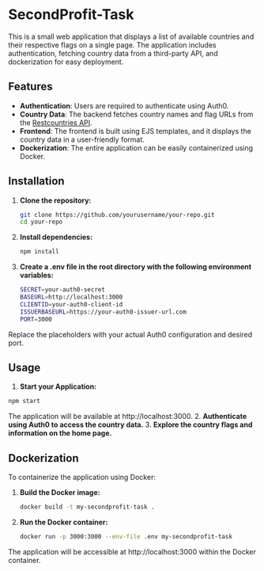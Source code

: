 # SecondProfit-Task

This is a small web application that displays a list of available countries and their respective flags on a single page. The application includes authentication, fetching country data from a third-party API, and dockerization for easy deployment.

## Features

- **Authentication**: Users are required to authenticate using Auth0.
- **Country Data**: The backend fetches country names and flag URLs from the [Restcountries API](https://restcountries.com/).
- **Frontend**: The frontend is built using EJS templates, and it displays the country data in a user-friendly format.
- **Dockerization**: The entire application can be easily containerized using Docker.

## Installation

1. **Clone the repository:**

   ```bash
   git clone https://github.com/yourusername/your-repo.git
   cd your-repo
   ```
2. **Install dependencies:**

   ```bash
   npm install
   ```
3. **Create a .env file in the root directory with the following environment variables:**

   ```bash
   SECRET=your-auth0-secret
   BASEURL=http://localhost:3000
   CLIENTID=your-auth0-client-id
   ISSUERBASEURL=https://your-auth0-issuer-url.com
   PORT=3000
   ```
Replace the placeholders with your actual Auth0 configuration and desired port.

## Usage
1. **Start your Application:**
```bash
npm start
```
The application will be available at http://localhost:3000.
2. **Authenticate using Auth0 to access the country data.**
3. **Explore the country flags and information on the home page.**

## Dockerization

To containerize the application using Docker:

1. **Build the Docker image:**
   ```bash
   docker build -t my-secondprofit-task .
   ```
3. **Run the Docker container:**
   ```bash
   docker run -p 3000:3000 --env-file .env my-secondprofit-task
   ```
The application will be accessible at http://localhost:3000 within the Docker container.
